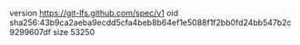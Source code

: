 version https://git-lfs.github.com/spec/v1
oid sha256:43b9ca2aeba9ecdd5cfa4beb8b64ef1e5088f1f2bb0fd24bb547b2c9299607df
size 53250
